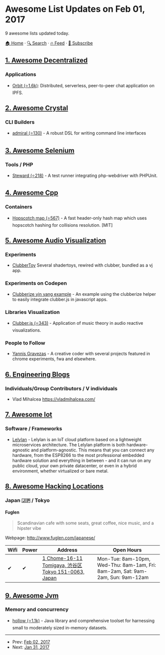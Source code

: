 # Awesome List Updates on Feb 01, 2017

9 awesome lists updated today.

[🏠 Home](/README.md) · [🔍 Search](https://test.trackawesomelist.com/search/) · [🔥 Feed](https://test.trackawesomelist.com/rss.xml) · [📮 Subscribe](https://trackawesomelist.us17.list-manage.com/subscribe?u=d2f0117aa829c83a63ec63c2f&id=36a103854c)



## [1. Awesome Decentralized](/content/croqaz/awesome-decentralized/README.md)

### Applications

*   [Orbit (⭐1.6k)](https://github.com/haadcode/orbit): Distributed, serverless, peer-to-peer chat application on IPFS.

## [2. Awesome Crystal](/content/veelenga/awesome-crystal/README.md)

### CLI Builders

*   [admiral (⭐130)](https://github.com/jwaldrip/admiral.cr) - A robust DSL for writing command line interfaces

## [3. Awesome Selenium](/content/christian-bromann/awesome-selenium/README.md)

### Tools / PHP

*   [Steward (⭐218)](https://github.com/lmc-eu/steward) - A test runner integrating php-webdriver with PHPUnit.

## [4. Awesome Cpp](/content/fffaraz/awesome-cpp/README.md)

### Containers

*   [Hopscotch map (⭐567)](https://github.com/Tessil/hopscotch-map) - A fast header-only hash map which uses hopscotch hashing for collisions resolution. \[MIT]

## [5. Awesome Audio Visualization](/content/willianjusten/awesome-audio-visualization/README.md)

### Experiments

*   [ClubberToy](https://wizgrav.github.io/clubber/) Several shadertoys, rewired with clubber, bundled as a vj app.

### Experiments on Codepen

*   [Clubberize yin yang example](http://codepen.io/wizgrav/pen/PWKNmg) - An example using the clubberize helper to easily integrate clubber.js in javascript apps.

### Libraries Visualization

*   [Clubber.js (⭐343)](https://github.com/wizgrav/clubber) - Application of music theory in audio reactive visualizations.

### People to Follow

*   [Yannis Gravezas](https://github.com/wizgrav) - A creative coder with several projects featured in chrome experiments, fwa and elsewhere.

## [6. Engineering Blogs](/content/kilimchoi/engineering-blogs/README.md)

### Individuals/Group Contributors / V individuals

*   Vlad Mihalcea <https://vladmihalcea.com/>

## [7. Awesome Iot](/content/HQarroum/awesome-iot/README.md)

### Software / Frameworks

*   [Lelylan](http://www.lelylan.com/) - Lelylan is an IoT cloud platform based on a lightweight microservices architecture. The Lelylan platform is both hardware-agnostic and platform-agnostic. This means that you can connect any hardware, from the ESP8266 to the most professional embedded hardware solution and everything in between - and it can run on any public cloud, your own private datacenter, or even in a hybrid environment, whether virtualized or bare metal.

## [8. Awesome Hacking Locations](/content/daviddias/awesome-hacking-locations/README.md)

### Japan 🇯🇵 / Tokyo

#### Fuglen

> Scandinavian cafe with some seats, great coffee, nice music, and a hipster vibe

Webpage: <http://www.fuglen.com/japanese/>

| Wifi | Power | Address                                                                               | Open Hours                                                                     |
| ---- | ----- | ------------------------------------------------------------------------------------- | ------------------------------------------------------------------------------ |
| ✔    | ✔     | [1 Chome-16-11 Tomigaya, 渋谷区 Tokyo 151-0063, Japan](https://goo.gl/maps/QyW3BodxKiK2) | Mon-Tue: 8am-10pm, Wed-Thu: 8am-1am, Fri: 8am-2am, Sat: 9am-2am, Sun: 9am-12am |

## [9. Awesome Jvm](/content/deephacks/awesome-jvm/README.md)

### Memory and concurrency

*   [hollow (⭐1.1k)](https://github.com/Netflix/hollow) - Java library and comprehensive toolset for harnessing small to moderately sized in-memory datasets.

---

- Prev: [Feb 02, 2017](/content/2017/02/02/README.md)
- Next: [Jan 31, 2017](/content/2017/01/31/README.md)